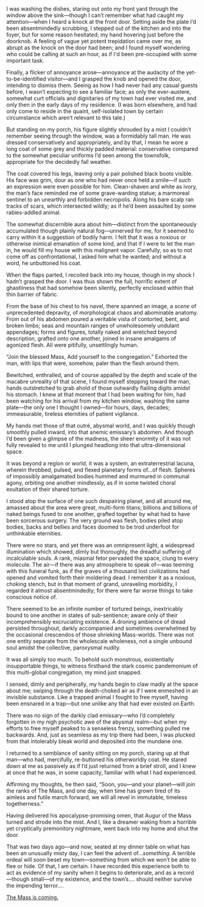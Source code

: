 I was washing the dishes, staring out onto my front yard through the window above the sink—though I can’t remember what had caught my attention—when I heard a knock at the front door. Setting aside the plate I’d been absentmindedly scrubbing, I stepped out of the kitchen and into the foyer, but for some reason hesitated; my hand hovering just before the doorknob. A feeling of vague yet potent trepidation came over me, as abrupt as the knock on the door had been; and I found myself wondering who could be calling at such an hour, as if I'd been pre-occupied with some important task. 

Finally, a flicker of annoyance arose—annoyance at the audacity of the yet-to-be-identified visitor—and I grasped the knob and opened the door, intending to dismiss them. Seeing as how I had never had any casual guests before, I wasn’t expecting to see a familiar face; as only the ever-austere, somewhat curt officials and dignitaries of my town had ever visited me, and only then in the early days of my residence. (I was born elsewhere, and had only come to reside in the quaint, self-isolated town by certain circumstance which aren’t relevant to this tale.)  

But standing on my porch, his figure slightly shrouded by a mist I couldn’t remember seeing through the window, was a formidably tall man. He was dressed conservatively and appropriately, and by that, I mean he wore a long coat of some grey and thickly padded material: conservative compared to the somewhat peculiar uniforms I’d seen among the townsfolk, appropriate for the decidedly fall weather.  

The coat covered his legs, leaving only a pair polished black boots visible. His face was grim, dour as one who had never once held a smile—if such an expression were even possible for him. Clean-shaven and white as ivory, the man’s face reminded me of some grave-warding statue; a marmoreal sentinel to an unearthly and forbidden necropolis. Along his bare scalp ran tracks of scars, which intersected wildly; as if he’d been assaulted by some rabies-addled animal.  

The somewhat discernible aura about him—distinct from the spontaneously accumulated though plainly natural fog—unnerved for me, for it seemed to carry within it a suggestion of bodily harm. I felt that it was a noxious or otherwise inimical emanation of some kind, and that if I were to let the man in, he would fill my house with this malignant vapor. Carefully, so as to not come off as confrontational, I asked him what he wanted; and without a word, he unbuttoned his coat.  

When the flaps parted, I recoiled back into my house, though in my shock I hadn’t grasped the door. I was thus shown the full, horrific extent of ghastliness that had somehow been silently, perfectly enclosed within that thin barrier of fabric.  

From the base of his chest to his navel, there spanned an image, a *scene* of unprecedented depravity, of morphological chaos and abominable anatomy. From out of his abdomen poured a veritable vista of contorted, bent, and broken limbs; seas and mountain ranges of unwholesomely undulant appendages; forms and figures, totally naked and wretched beyond description, grafted onto one another, joined in insane amalgams of agonized flesh. All were pitifully, unsettlingly human.  

“Join the blessed Mass, Add yourself to the congregation.” Exhorted the man, with lips that were, somehow, paler than the flesh around them.  

Bewitched, enthralled, and of course appalled by the depth and scale of the macabre unreality of that scene, I found myself stepping toward the man, hands outstretched to grab ahold of those outwardly flailing digits amidst his stomach. I knew at that moment that I had been waiting for him, had been watching for his arrival from my kitchen window, washing the same plate—the only one I thought I owned—for hours, days, decades; immeasurable, tireless eternities of patient vigilance.  

My hands met those of that outré, abysmal world, and I was quickly though smoothly pulled inward, into that anemic emissary’s abdomen. And though I’d been given a glimpse of the madness, the sheer enormity of it was not fully revealed to me until I plunged headlong into that ultra-dimensional space.  

It was beyond a region or world, it was a system, an extraterrestrial lacuna, wherein throbbed, pulsed, and flexed planetary forms of...of flesh. Spheres of impossibly amalgamated bodies hummed and murmured in communal agony, orbiting one another mindlessly, as if in some twisted choral exultation of their shared torture.  

I stood atop the surface of one such despairing planet, and all around me, amassed about the area were great, multi-form titans; billions and billions of naked beings fused to one another, grafted together by what had to have been sorcerous surgery. The very ground was flesh, bodies piled atop bodies, backs and bellies and faces doomed to be trod underfoot for unthinkable eternities.  

There were no stars, and yet there was an omnipresent light, a widespread illumination which showed, dimly but thoroughly, the dreadful suffering of incalculable souls. A rank, miasmal fetor pervaded the space, clung to every molecule. The air—if there was any atmosphere to speak of—was teeming with this funeral funk, as if the graves of a thousand lost civilizations had opened and vomited forth their moldering dead. I remember it as a noxious, choking stench, but in that moment of grand, unraveling morbidity, I regarded it almost absentmindedly; for there were far worse things to take conscious notice of.  

There seemed to be an infinite number of tortured beings, inextricably bound to one another in states of sub-sentience; aware only of their incomprehensibly excruciating existence. A droning ambience of dread persisted throughout, darkly accompanied and sometimes overwhelmed by the occasional crescendos of those shrieking Mass-worlds. There was not one entity separate from the wholescale wholeness, not a single unbound soul amidst the collective, paroxysmal nudity.  

It was all simply too much. To behold such monstrous, existentially insupportable things, to witness firsthand the stark cosmic pandemonium of this multi-global congregation, my mind just snapped.  

I sensed, dimly and peripherally, my hands begin to claw madly at the space about me; swiping through the death-choked air as if I were enmeshed in an invisible substance. Like a trapped animal I fought to free myself, having been ensnared in a trap—but one unlike any that had ever existed on Earth.  

There was no sign of the darkly clad emissary—who I’d completely forgotten in my nigh psychotic awe of the abysmal realm—but when my efforts to free myself peaked to a senseless frenzy, something pulled me backwards. And, just as seamless as my trip there had been, I was plucked from that intolerably bleak world and deposited into the mundane one.  

I returned to a semblance of sanity sitting on my porch, staring up at that man—who had, mercifully, re-buttoned his otherworldly coat. He stared down at me as passively as if I’d just returned from a brief stroll, and I knew at once that he was, in some capacity, familiar with what I had experienced.  

Affirming my thoughts, he then said, “Soon, you—and your planet—will join the ranks of The Mass, and one day, when time has grown tired of its aimless and futile march forward, we will all revel in immutable, timeless togetherness.”  

Having delivered his apocalypse-promising omen, that Augur of the Mass turned and strode into the mist. And I, like a dreamer waking from a horrible yet cryptically premonitory nightmare, went back into my home and shut the door.  

That was two days ago—and now, seated at my dinner table on what has been an unusually misty day, I can feel the advent of...*something.* A terrible ordeal will soon beset my town—something from which we won’t be able to flee or hide. Of that, I am certain. I have recorded this experience both to act as evidence of my sanity when it begins to deteriorate, and as a record—though small—of my existence, and the town’s.... should neither survive the impending terror.... 

[The Mass is coming.](https://reddit.com/r/bryceverse)
